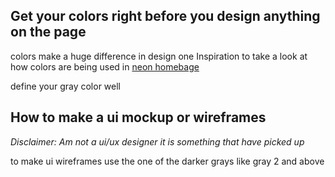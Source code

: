 ## Get your colors right before you design anything on the page

colors make a huge difference in design one Inspiration to take a look at
how colors are being used in [neon homebage](https://neon.tech/)

define your gray color well

## How to make a ui mockup or wireframes

_Disclaimer: Am not a ui/ux designer it is something that have picked up_

to make ui wireframes use the one of the darker grays like gray 2 and above
